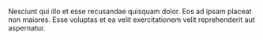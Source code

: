 Nesciunt qui illo et esse recusandae quisquam dolor. Eos ad ipsam placeat non maiores. Esse voluptas et ea velit exercitationem velit reprehenderit aut aspernatur.